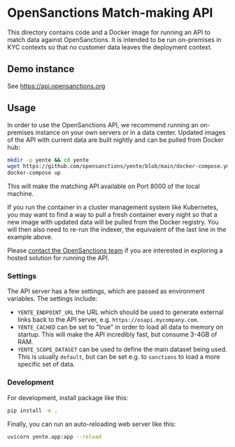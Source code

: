 # OpenSanctions Match-making API

This directory contains code and a Docker image for running an API to match data against
OpenSanctions. It is intended to be run on-premises in KYC contexts so that no customer
data leaves the deployment context.

## Demo instance

See https://api.opensanctions.org 

## Usage

In order to use the OpenSanctions API, we recommend running an on-premises instance on your own servers or in a data center. Updated images of the API with current data are built nightly and can be pulled from Docker hub:

```bash
mkdir -p yente && cd yente
wget https://github.com/opensanctions/yente/blob/main/docker-compose.yml
docker-compose up
```

This will make the matching API available on Port 8000 of the local machine.

If you run the container in a cluster management system like Kubernetes, you may want to find a way to pull a fresh container every night so that a new image with updated data will be pulled from the Docker registry. You will then also need to re-run the indexer, the equivalent of the last line in the example above.

Please [contact the OpenSanctions team](https://www.opensanctions.org/contact/) if you are interested in exploring a hosted solution for running the API.

### Settings

The API server has a few settings, which are passed as environment variables. The settings include:

* ``YENTE_ENDPOINT_URL`` the URL which should be used to generate external links back to
  the API server, e.g. ``https://osapi.mycompany.com``.
* ``YENTE_CACHED`` can be set to "true" in order to load all data to memory on startup.
  This will make the API incredibly fast, but consume 3-4GB of RAM.
* ``YENTE_SCOPE_DATASET`` can be used to define the main dataset being used. This is
  usually ``default``, but can be set e.g. to ``sanctions`` to load a more specific set
  of data.

### Development

For development, install package like this:

```bash
pip install -e .
```

Finally, you can run an auto-reloading web server like this:

```bash
uvicorn yente.app:app --reload
```
